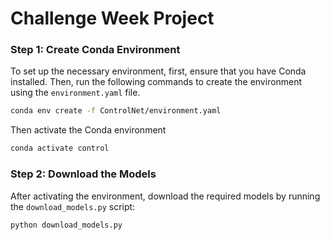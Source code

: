 # Challenge Week Project

### Step 1: Create Conda Environment

To set up the necessary environment, first, ensure that you have Conda installed. Then, run the following commands to create the environment using the `environment.yaml` file.

```bash
conda env create -f ControlNet/environment.yaml
```

Then activate the Conda environment
```bash
conda activate control
```

### Step 2: Download the Models

After activating the environment, download the required models by running the `download_models.py` script:

```bash
python download_models.py
```
